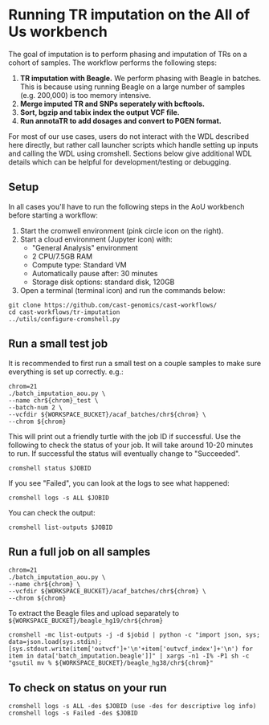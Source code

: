 # Running TR imputation on the All of Us workbench

The goal of imputation is to perform phasing and imputation of TRs on a cohort of samples. The workflow performs the following steps:

1. **TR imputation with Beagle.** We perform phasing with Beagle in batches. This is because using running Beagle on a large number of samples (e.g. 200,000) is too memory intensive.
2. **Merge imputed TR and SNPs seperately with bcftools.** 
3. **Sort, bgzip and tabix index the output VCF file.**
4. **Run annotaTR to add dosages and convert to PGEN format.**

For most of our use cases, users do not interact with the WDL described here directly, but rather call launcher scripts which handle setting up inputs and calling the WDL using cromshell. Sections below give additional WDL details which can be helpful for development/testing or debugging.

## Setup
In all cases you'll have to run the following steps in the AoU workbench before starting a workflow:

1. Start the cromwell environment (pink circle icon on the right).
2. Start a cloud environment (Jupyter icon) with:
    * "General Analysis" environment
    * 2 CPU/7.5GB RAM
    * Compute type: Standard VM
    * Automatically pause after: 30 minutes
    * Storage disk options: standard disk, 120GB
3. Open a terminal (terminal icon) and run the commands below:

```
git clone https://github.com/cast-genomics/cast-workflows/
cd cast-workflows/tr-imputation
../utils/configure-cromshell.py
```

## Run a small test job

It is recommended to first run a small test on a couple samples to make sure everything is set up correctly. e.g.:

```
chrom=21
./batch_imputation_aou.py \
--name chr${chrom}_test \
--batch-num 2 \
--vcfdir ${WORKSPACE_BUCKET}/acaf_batches/chr${chrom} \
--chrom ${chrom}

```

This will print out a friendly turtle with the job ID if successful. Use the following to check the status of your job. It will take around 10-20 minutes to run. If successful the status will eventually change to "Succeeded".

```
cromshell status $JOBID
```

If you see "Failed", you can look at the logs to see what happened:

```
cromshell logs -s ALL $JOBID
```

You can check the output:
```
cromshell list-outputs $JOBID
```

## Run a full job on all samples

```
chrom=21
./batch_imputation_aou.py \
--name chr${chrom} \
--vcfdir ${WORKSPACE_BUCKET}/acaf_batches/chr${chrom} \
--chrom ${chrom}
```

To extract the Beagle files and upload separately to `${WORKSPACE_BUCKET}/beagle_hg19/chr${chrom}`

```
cromshell -mc list-outputs -j -d $jobid | python -c "import json, sys; data=json.load(sys.stdin); [sys.stdout.write(item['outvcf']+'\n'+item['outvcf_index']+'\n') for item in data['batch_imputation.beagle']]" | xargs -n1 -I% -P1 sh -c "gsutil mv % ${WORKSPACE_BUCKET}/beagle_hg38/chr${chrom}"
```

## To check on status on your run
```
cromshell logs -s ALL -des $JOBID (use -des for descriptive log info)
cromshell logs -s Failed -des $JOBID
```
